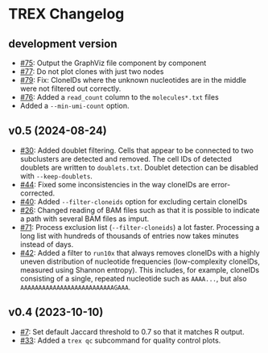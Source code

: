 # TREX Changelog

## development version

* [#75](https://github.com/frisen-lab/TREX/pull/75):
  Output the GraphViz file component by component
* [#77](https://github.com/frisen-lab/TREX/pull/77):
  Do not plot clones with just two nodes
* [#79](https://github.com/frisen-lab/TREX/pull/79):
  Fix: CloneIDs where the unknown nucleotides are in the middle were not filtered
  out correctly.
* [#76](https://github.com/frisen-lab/TREX/pull/76):
  Added a `read_count` column to the `molecules*.txt` files
* Added a `--min-umi-count` option.

## v0.5 (2024-08-24)

* [#30](https://github.com/frisen-lab/TREX/issues/30):
  Added doublet filtering. Cells that appear to be connected to two
  subclusters are detected and removed. The cell IDs of detected doublets
  are written to `doublets.txt`. Doublet detection can be disabled with
  `--keep-doublets`.
* [#44](https://github.com/frisen-lab/TREX/issues/44):
  Fixed some inconsistencies in the way cloneIDs are error-corrected.
* [#40](https://github.com/frisen-lab/TREX/issues/40):
  Added `--filter-cloneids` option for excluding certain cloneIDs
* [#26](https://github.com/frisen-lab/TREX/issues/26):
  Changed reading of BAM files such as that it is possible to indicate a
  path with several BAM files as imput.
* [#71](https://github.com/frisen-lab/TREX/issues/71):
  Process exclusion list (`--filter-cloneids`) a lot faster. Processing a
  long list with hundreds of thousands of entries now takes minutes instead
  of days.
* [#42](https://github.com/frisen-lab/TREX/issues/42):
  Added a filter to `run10x` that always removes cloneIDs with a highly
  uneven distribution of nucleotide frequencies (low-complexity cloneIDs,
  measured using Shannon entropy).
  This includes, for example, cloneIDs consisting of a single, repeated
  nucleotide such as `AAAA...`, but also `AAAAAAAAAAAAAAAAAAAAAAAAAAGAAA`.

## v0.4 (2023-10-10)

* [#7](https://github.com/frisen-lab/TREX/issues/7):
  Set default Jaccard threshold to 0.7 so that it matches R output.
* [#33](https://github.com/frisen-lab/TREX/issues/33):
  Added a `trex qc` subcommand for quality control plots.
